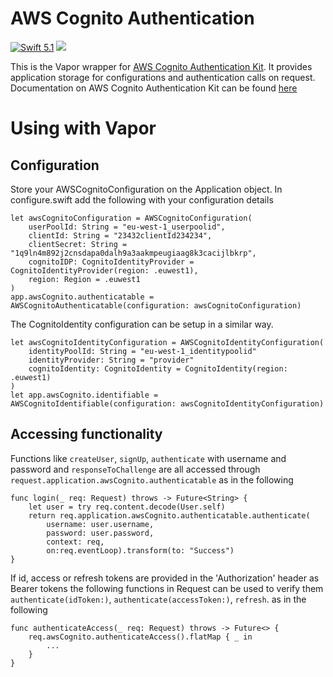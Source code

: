 # AWS Cognito Authentication
[<img src="http://img.shields.io/badge/swift-5.1-brightgreen.svg" alt="Swift 5.1" />](https://swift.org)
[<img src="https://github.com/adam-fowler/aws-cognito-authentication/workflows/Swift/badge.svg" />](https://github.com/adam-fowler/aws-cognito-authentication/workflows/Swift/badge.svg)

This is the Vapor wrapper for [AWS Cognito Authentication Kit](https://github.com/adam-fowler/aws-cognito-authentication-kit). It provides application storage for configurations and authentication calls on request. Documentation on AWS Cognito Authentication Kit can be found [here](https://github.com/adam-fowler/aws-cognito-authentication-kit/blob/master/README.md)

# Using with Vapor
## Configuration
Store your AWSCognitoConfiguration on the Application object. In configure.swift add the following with your configuration details
```
let awsCognitoConfiguration = AWSCognitoConfiguration(
    userPoolId: String = "eu-west-1_userpoolid",
    clientId: String = "23432clientId234234",
    clientSecret: String = "1q9ln4m892j2cnsdapa0dalh9a3aakmpeugiaag8k3cacijlbkrp",
    cognitoIDP: CognitoIdentityProvider = CognitoIdentityProvider(region: .euwest1),
    region: Region = .euwest1
)
app.awsCognito.authenticatable = AWSCognitoAuthenticatable(configuration: awsCognitoConfiguration)
```
The CognitoIdentity configuration can be setup in a similar way.
```
let awsCognitoIdentityConfiguration = AWSCognitoIdentityConfiguration(
    identityPoolId: String = "eu-west-1_identitypoolid"
    identityProvider: String = "provider"
    cognitoIdentity: CognitoIdentity = CognitoIdentity(region: .euwest1)
)
let app.awsCognito.identifiable = AWSCognitoIdentifiable(configuration: awsCognitoIdentityConfiguration)
```
## Accessing functionality
Functions like `createUser`, `signUp`, `authenticate` with username and password and `responseToChallenge` are all accessed through `request.application.awsCognito.authenticatable` as in the following
```
func login(_ req: Request) throws -> Future<String> {
    let user = try req.content.decode(User.self)
    return req.application.awsCognito.authenticatable.authenticate(
        username: user.username, 
        password: user.password, 
        context: req, 
        on:req.eventLoop).transform(to: "Success")
}
```
If id, access or refresh tokens are provided in the 'Authorization' header as Bearer tokens the following functions in Request can be used to verify them `authenticate(idToken:)`, `authenticate(accessToken:)`, `refresh`. as in the following
```
func authenticateAccess(_ req: Request) throws -> Future<> {
    req.awsCognito.authenticateAccess().flatMap { _ in
        ...
    }
}
```

